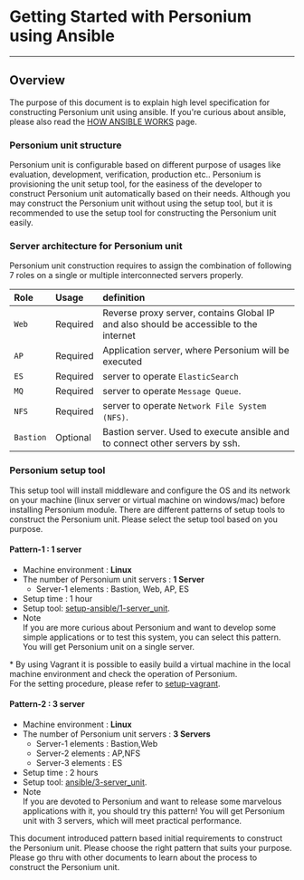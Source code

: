 # Getting Started with Personium using Ansible
-------------------------------

## Overview

The purpose of this document is to explain high level specification for constructing Personium unit using ansible. If you're curious about ansible, please also read the [HOW ANSIBLE WORKS](http://www.ansible.com/how-ansible-works) page.

### Personium unit structure

Personium unit is configurable based on different purpose of usages like evaluation, development, verification, production etc.. Personium is provisioning the unit setup tool, for the easiness of the developer to construct Personium unit automatically based on their needs.
Although you may construct the Personium unit without using the setup tool, but it is recommended to use the setup tool for constructing the Personium unit easily.

### Server architecture for Personium unit
  Personium unit construction requires to assign the combination of following 7 roles on a single or multiple interconnected servers properly.


| **Role**     | **Usage**        | **definition**                                                                         |
|:-------------|:-----------------|:---------------------------------------------------------------------------------------|
| `Web`        |  Required        | Reverse proxy server, contains Global IP and also should be accessible to the internet |
| `AP`         |  Required        | Application server, where Personium will be executed                                |
| `ES`         |  Required        | server to operate `ElasticSearch`                                                      |
| `MQ`         |  Required        | server to operate `Message Queue`.|
| `NFS`        |  Required        | server to operate `Network File System (NFS)`.                                         |
| `Bastion`    |  Optional        | Bastion server. Used to execute ansible and to connect other servers by ssh.           |


### Personium setup tool

This setup tool will install middleware and configure the OS and its network on your machine (linux server or virtual machine on windows/mac) before installing Personium module.
There are different patterns of setup tools to construct the Personium unit. Please select the setup tool based on you purpose.

#### Pattern-1 : 1 server

* Machine environment : **Linux**
* The number of Personium unit servers : **1 Server**
  * Server-1 elements : Bastion, Web, AP, ES
* Setup time : 1 hour
* Setup tool: [setup-ansible/1-server_unit](https://github.com/personium/ansible/tree/master/1-server_unit "1-server_unit").  
* Note  
  If you are more curious about Personium and want to develop some simple applications or to test this system, you can select this pattern. You will get Personium unit on a single server.

\* By using Vagrant it is possible to easily build a virtual machine in the local machine environment and check the operation of Personium.  
For the setting procedure, please refer to [setup-vagrant](https://github.com/personium/setup-vagrant).

#### Pattern-2 : 3 server

* Machine environment : **Linux**
* The number of Personium unit servers : **3 Servers**
  * Server-1 elements : Bastion,Web
  * Server-2 elements : AP,NFS
  * Server-3 elements : ES
* Setup time :  2 hours
* Setup tool: [ansible/3-server_unit](https://github.com/personium/ansible/tree/master/3-server_unit "3-server_unit").  
* Note  
  If you are devoted to Personium and want to release some marvelous applications with it, you should try this pattern! You will get Personium unit with 3 servers, which will meet practical performance.


This document introduced pattern based initial requirements to construct the Personium unit. Please choose the right pattern that suits your purpose.
Please go thru with other documents to learn about the process to construct the Personium unit.
